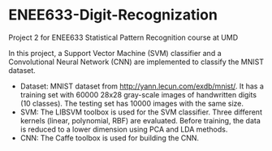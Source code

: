 # ENEE633-Digit-Recognization
Project 2 for ENEE633 Statistical Pattern Recognition course at UMD

In this project, a Support Vector Machine (SVM) classifier and a Convolutional Neural Network (CNN) are implemented to classify the MNIST dataset.
- Dataset: MNIST dataset from http://yann.lecun.com/exdb/mnist/. It has a training set with 60000 28x28 gray-scale images of handwritten digits (10 classes). The testing set has 10000 images with the same size.
- SVM: The LIBSVM toolbox is used for the SVM classifier. Three different kernels (linear, polynomial, RBF) are evaluated. Before training, the data is reduced to a lower dimension using PCA and LDA methods.
- CNN: The Caffe toolbox is used for building the CNN.
